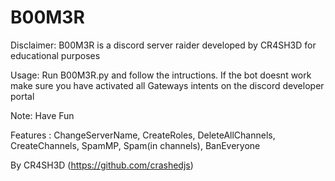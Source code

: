 # B00M3R
Disclaimer: B00M3R is a discord server raider developed by CR4SH3D for educational purposes


Usage: Run B00M3R.py and follow the intructions. If the bot doesnt work make sure you have activated all Gateways intents on the discord developer portal

Note: Have Fun 

Features : ChangeServerName, CreateRoles, DeleteAllChannels, CreateChannels, SpamMP, Spam(in channels), BanEveryone


By CR4SH3D (https://github.com/crashedjs)
